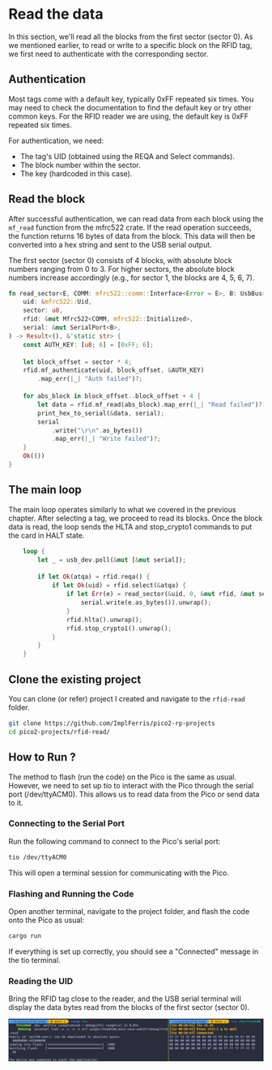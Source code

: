 # Read the data

In this section, we'll read all the blocks from the first sector (sector 0). As we mentioned earlier, to read or write to a specific block on the RFID tag, we first need to authenticate with the corresponding sector.

## Authentication
Most tags come with a default key, typically 0xFF repeated six times. You may need to check the documentation to find the default key or try other common keys. For the RFID reader we are using, the default key is 0xFF repeated six times.

For authentication, we need:
- The tag's UID (obtained using the REQA and Select commands).
- The block number within the sector.
- The key (hardcoded in this case). 

## Read the block
After successful authentication, we can read data from each block using the `mf_read` function from the mfrc522 crate. If the read operation succeeds, the function returns 16 bytes of data from the block. This data will then be converted into a hex string and sent to the USB serial output.

The first sector (sector 0) consists of 4 blocks, with absolute block numbers ranging from 0 to 3. For higher sectors, the absolute block numbers increase accordingly (e.g., for sector 1, the blocks are 4, 5, 6, 7).

```rust
fn read_sector<E, COMM: mfrc522::comm::Interface<Error = E>, B: UsbBus>(
    uid: &mfrc522::Uid,
    sector: u8,
    rfid: &mut Mfrc522<COMM, mfrc522::Initialized>,
    serial: &mut SerialPort<B>,
) -> Result<(), &'static str> {
    const AUTH_KEY: [u8; 6] = [0xFF; 6];

    let block_offset = sector * 4;
    rfid.mf_authenticate(uid, block_offset, &AUTH_KEY)
        .map_err(|_| "Auth failed")?;

    for abs_block in block_offset..block_offset + 4 {
        let data = rfid.mf_read(abs_block).map_err(|_| "Read failed")?;
        print_hex_to_serial(&data, serial);
        serial
            .write("\r\n".as_bytes())
            .map_err(|_| "Write failed")?;
    }
    Ok(())
}
```
 
## The main loop
The main loop operates similarly to what we covered in the previous chapter. After selecting a tag, we proceed to read its blocks. Once the block data is read, the loop sends the HLTA and stop_crypto1 commands to put the card in HALT state.

```rust
    loop {
        let _ = usb_dev.poll(&mut [&mut serial]);

        if let Ok(atqa) = rfid.reqa() {
            if let Ok(uid) = rfid.select(&atqa) {
                if let Err(e) = read_sector(&uid, 0, &mut rfid, &mut serial) {
                    serial.write(e.as_bytes()).unwrap();
                }
                rfid.hlta().unwrap();
                rfid.stop_crypto1().unwrap();
            }
        }
    }
```


## Clone the existing project
You can clone (or refer) project I created and navigate to the `rfid-read` folder.

```sh
git clone https://github.com/ImplFerris/pico2-rp-projects
cd pico2-projects/rfid-read/
```

## How to Run ?
The method to flash (run the code) on the Pico is the same as usual. However, we need to set up tio to interact with the Pico through the serial port (/dev/ttyACM0). This allows us to read data from the Pico or send data to it.
  
### Connecting to the Serial Port
Run the following command to connect to the Pico's serial port:

```sh
tio /dev/ttyACM0
```
This will open a terminal session for communicating with the Pico.

### Flashing and Running the Code
Open another terminal, navigate to the project folder, and flash the code onto the Pico as usual:
```sh
cargo run
```
If everything is set up correctly, you should see a "Connected" message in the tio terminal.

### Reading the UID
Bring the RFID tag close to the reader, and the USB serial terminal will display the data bytes read from the blocks of the first sector (sector 0).
 
<img style="display: block; margin: auto;" src="./images/rfid-read-block-0.png"/>


